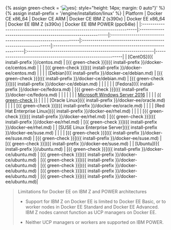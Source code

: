 {% assign green-check = '![yes](/engine/installation/images/green-check.svg){: style="height: 14px; margin: 0 auto"}' %}
{% assign install-prefix = '/engine/installation/linux' %}
| Platform                                                                   | Docker CE x86_64                                              | Docker CE ARM                                                 | Docker CE IBM Z (s390x)                                       | Docker EE x86_64                                               | Docker EE IBM Z (s390x)                                       | Docker EE IBM POWER (ppc64le)                                |
|:---------------------------------------------------------------------------|:--------------------------------------------------------------|:--------------------------------------------------------------|:--------------------------------------------------------------|:---------------------------------------------------------------|:--------------------------------------------------------------|--------------------------------------------------------------|
| [CentOS]({{ install-prefix }}/centos.md)                                   | [{{ green-check }}]({{ install-prefix }}/docker-ce/centos.md) |                                                               |                                                               | [{{ green-check }}]({{ install-prefix }}/docker-ee/centos.md)  |                                                               |                                                              |
| [Debian]({{ install-prefix }}/docker-ce/debian.md)                         | [{{ green-check }}]({{ install-prefix }}/docker-ce/debian.md) | [{{ green-check }}]({{ install-prefix }}/docker-ce/debian.md) |                                                               |                                                                |                                                               |                                                              |
| [Fedora]({{ install-prefix }}/docker-ce/fedora.md)                         | [{{ green-check }}]({{ install-prefix }}/docker-ce/fedora.md) |                                                               |                                                               |                                                                |                                                               |                                                              |
| [Microsoft Windows Server 2016](/engine/installation/windows/docker-ee.md) |                                                               |                                                               |                                                               | [{{ green-check }}](/engine/installation/windows/docker-ee.md) |                                                               |                                                              |
| [Oracle Linux]({{ install-prefix }}/docker-ee/oracle.md)                   |                                                               |                                                               |                                                               | [{{ green-check }}]({{ install-prefix }}/docker-ee/oracle.md)  |                                                               |                                                              |
| [Red Hat Enterprise Linux]({{ install-prefix }}/docker-ee/rhel.md)         |                                                               |                                                               |                                                               | [{{ green-check }}]({{ install-prefix }}/docker-ee/rhel.md)    | [{{ green-check }}]({{ install-prefix }}/docker-ee/rhel.md)   | [{{ green-check }}]({{ install-prefix }}/docker-ee/rhel.md)  |
| [SUSE Linux Enterprise Server]({{ install-prefix }}/docker-ee/suse.md)     |                                                               |                                                               |                                                               | [{{ green-check }}]({{ install-prefix }}/docker-ee/suse.md)    | [{{ green-check }}]({{ install-prefix }}/docker-ee/suse.md)   | [{{ green-check }}]({{ install-prefix }}/docker-ee/suse.md)  |
| [Ubuntu]({{ install-prefix }}/ubuntu.md)                                   | [{{ green-check }}]({{ install-prefix }}/docker-ce/ubuntu.md) | [{{ green-check }}]({{ install-prefix }}/docker-ce/ubuntu.md) | [{{ green-check }}]({{ install-prefix }}/docker-ce/ubuntu.md) | [{{ green-check }}]({{ install-prefix }}/docker-ee/ubuntu.md)  | [{{ green-check }}]({{ install-prefix }}/docker-ee/ubuntu.md) | [{{ green-check }}]({{ install-prefix }}/docker-ee/ubuntu.md)|

> Limitations for Docker EE on IBM Z and POWER architectures
>
> - Support for IBM Z on Docker EE is limited to Docker EE Basic, or to
>   worker nodes in Docker EE Standard and Docker EE Advanced. IBM Z nodes cannot
>   function as UCP managers on Docker EE.
>
> - Neither UCP managers or workers are supported on IBM POWER.